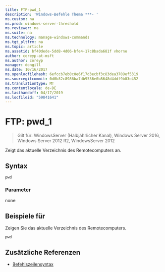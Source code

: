```yaml
---
title: FTP-pwd_1
description: 'Windows-Befehle Thema ***- '
ms.custom: na
ms.prod: windows-server-threshold
ms.reviewer: na
ms.suite: na
ms.technology: manage-windows-commands
ms.tgt_pltfrm: na
ms.topic: article
ms.assetid: bf40dede-5dd8-4d06-bfe4-17c8bada681f vhorne
author: coreyp-at-msft
ms.author: coreyp
manager: dongill
ms.date: 10/16/2017
ms.openlocfilehash: 6efccb7eb0c0e6f17d3ecbf3c83dea3709ef5319
ms.sourcegitcommit: 0d0b32c8986ba7db9536e0b8648d4ddf9b03e452
ms.translationtype: MT
ms.contentlocale: de-DE
ms.lasthandoff: 04/17/2019
ms.locfileid: "59841641"
---
```

# <a name="ftp-pwd1"></a>FTP: pwd_1

>Gilt für: WindowsServer (Halbjährlicher Kanal), Windows Server 2016, Windows Server 2012 R2, WindowsServer 2012

Zeigt das aktuelle Verzeichnis des Remotecomputers an.   
## <a name="syntax"></a>Syntax  
```  
pwd  
```  
### <a name="parameters"></a>Parameter  
none  
## <a name="BKMK_Examples"></a>Beispiele für  
Zeigen Sie das aktuelle Verzeichnis des Remotecomputers.  
```  
pwd  
```  
## <a name="additional-references"></a>Zusätzliche Referenzen  
-   [Befehlszeilensyntax](command-line-syntax-key.md)  
